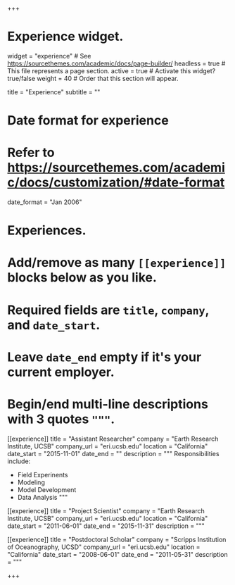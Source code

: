 +++
# Experience widget.
widget = "experience"  # See https://sourcethemes.com/academic/docs/page-builder/
headless = true  # This file represents a page section.
active = true  # Activate this widget? true/false
weight = 40  # Order that this section will appear.

title = "Experience"
subtitle = ""

# Date format for experience
#   Refer to https://sourcethemes.com/academic/docs/customization/#date-format
date_format = "Jan 2006"

# Experiences.
#   Add/remove as many `[[experience]]` blocks below as you like.
#   Required fields are `title`, `company`, and `date_start`.
#   Leave `date_end` empty if it's your current employer.
#   Begin/end multi-line descriptions with 3 quotes `"""`.
[[experience]]
  title = "Assistant Researcher"
  company = "Earth Research Institute, UCSB"
  company_url = "eri.ucsb.edu"
  location = "California"
  date_start = "2015-11-01"
  date_end = ""
  description = """
  Responsibilities include:
  
  * Field Experinents
  * Modeling
  * Model Development
  * Data Analysis
  """
  
  [[experience]]
  title = "Project Scientist"
  company = "Earth Research Institute, UCSB"
  company_url = "eri.ucsb.edu"
  location = "California"
  date_start = "2011-06-01"
  date_end = "2015-11-31"
  description = """

[[experience]]
  title = "Postdoctoral Scholar"
  company = "Scripps Institution of Oceanography, UCSD"
  company_url = "eri.ucsb.edu"
  location = "California"
  date_start = "2008-06-01"
  date_end = "2011-05-31"
  description = """
  
+++
